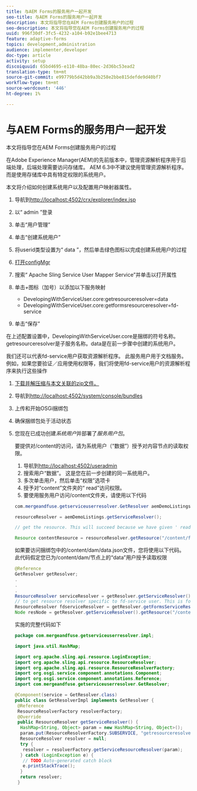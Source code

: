 ```yaml
---
title: 与AEM Forms的服务用户一起开发
seo-title: 与AEM Forms的服务用户一起开发
description: 本文将指导您在AEM Forms创建服务用户的过程
seo-description: 本文将指导您在AEM Forms创建服务用户的过程
uuid: 996f30df-3fc5-4232-a104-b92e1bee4713
feature: adaptive-forms
topics: development,administration
audience: implementer,developer
doc-type: article
activity: setup
discoiquuid: 65bd4695-e110-48ba-80ec-2d36bc53ead2
translation-type: tm+mt
source-git-commit: e99779b5d42bb9a3b258e2bbe815defde9d40bf7
workflow-type: tm+mt
source-wordcount: '446'
ht-degree: 1%

---
```



# 与AEM Forms的服务用户一起开发

本文将指导您在AEM Forms创建服务用户的过程

在Adobe Experience Manager(AEM)的先前版本中，管理资源解析程序用于后端处理，后端处理需要访问存储库。 AEM 6.3中不建议使用管理资源解析程序。而是使用存储库中具有特定权限的系统用户。

本文将介绍如何创建系统用户以及配置用户映射器属性。

1. 导航到[http://localhost:4502/crx/explorer/index.jsp](http://localhost:4502/crx/explorer/index.jsp)
1. 以“ admin ”登录
1. 单击“用户管理”
1. 单击“创建系统用户”
1. 将userid类型设置为“ data ”，然后单击绿色图标以完成创建系统用户的过程
1. [打开configMgr](http://localhost:4502/system/console/configMgr)
1. 搜索“ Apache Sling Service User Mapper Service”并单击以打开属性
1. 单击&#x200B;*+*&#x200B;图标（加号）以添加以下服务映射

   * DevelopingWithServiceUser.core:getresourceresolver=data
   * DevelopingWithServiceUser.core:getformsresourceresolver=fd-service

1. 单击“保存”

在上述配置设置中，DevelopingWithServiceUser.core是捆绑的符号名称。 getresourceresolver是子服务名称。data是在前一步骤中创建的系统用户。

我们还可以代表fd-service用户获取资源解析程序。 此服务用户用于文档服务。 例如，如果您要验证／应用使用权限等，我们将使用fd-service用户的资源解析程序来执行这些操作

1. [下载并解压缩与本文关联的zip文件。](assets/developingwithserviceuser.zip)
1. 导航到[http://localhost:4502/system/console/bundles](http://localhost:4502/system/console/bundles)
1. 上传和开始OSGi捆绑包
1. 确保捆绑包处于活动状态
1. 您现在已成功创建&#x200B;*系统用户*&#x200B;并部署了&#x200B;*服务用户包*。

   要提供对/content的访问，请为系统用户（“数据”）授予对内容节点的读取权限。

   1. 导航到[http://localhost:4502/useradmin](http://localhost:4502/useradmin)
   1. 搜索用户“数据”。 这是您在前一步创建的同一系统用户。
   1. 多次单击用户，然后单击“权限”选项卡
   1. 授予对“content”文件夹的“ read”访问权限。
   1. 要使用服务用户访问/content文件夹，请使用以下代码

   ```java
   com.mergeandfuse.getserviceuserresolver.GetResolver aemDemoListings = sling.getService(com.mergeandfuse.getserviceuserresolver.GetResolver.class);
   
   resourceResolver = aemDemoListings.getServiceResolver();
   
   // get the resource. This will succeed because we have given ' read ' access to the content node
   
   Resource contentResource = resourceResolver.getResource("/content/forms/af/sandbox/abc.pdf");
   ```

   如果要访问捆绑包中的/content/dam/data.json文件，您将使用以下代码。 此代码假定您已为/content/dam/节点上的“data”用户授予读取权限

   ```java
   @Reference
   GetResolver getResolver;
   .
   .
   .
   ResourceResolver serviceResolver = getResolver.getServiceResolver();
   // to get resource resolver specific to fd-service user. This is for Document Services
   ResourceResolver fdserviceResolver = getResolver.getFormsServiceResolver();
   Node resNode = getResolver.getServiceResolver().getResource("/content/dam/data.json").adaptTo(Node.class);
   ```

   实施的完整代码如下

   ```java
   package com.mergeandfuse.getserviceuserresolver.impl;
   
   import java.util.HashMap;
   
   import org.apache.sling.api.resource.LoginException;
   import org.apache.sling.api.resource.ResourceResolver;
   import org.apache.sling.api.resource.ResourceResolverFactory;
   import org.osgi.service.component.annotations.Component;
   import org.osgi.service.component.annotations.Reference;
   import com.mergeandfuse.getserviceuserresolver.GetResolver;
   
   @Component(service = GetResolver.class)
   public class GetResolverImpl implements GetResolver {
    @Reference
    ResourceResolverFactory resolverFactory;
    @Override
    public ResourceResolver getServiceResolver() {
     HashMap<String, Object> param = new HashMap<String, Object>();
     param.put(ResourceResolverFactory.SUBSERVICE, "getresourceresolver");
     ResourceResolver resolver = null;
     try {
      resolver = resolverFactory.getServiceResourceResolver(param);
     } catch (LoginException e) {
      // TODO Auto-generated catch block
      e.printStackTrace();
     }
     return resolver;
    }
   ```


